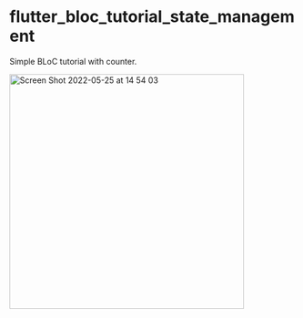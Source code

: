 # flutter_bloc_tutorial_state_management

Simple BLoC tutorial with counter.

<img width="412" alt="Screen Shot 2022-05-25 at 14 54 03" src="https://user-images.githubusercontent.com/36234545/170258962-e00cafda-8ac5-46ec-adcd-8495502cf1eb.png">
